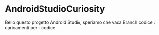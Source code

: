 # AndroidStudioCuriosity
 Bello questo progetto Android Studio, speriamo che vada
Branch codice : caricamenti per il codice
